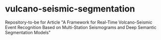 # vulcano-seismic-segmentation
Repository-to-be for Article "A Framework for Real-Time Volcano-Seismic Event Recognition Based on Multi-Station Seismograms and Deep Semantic Segmentation Models"
